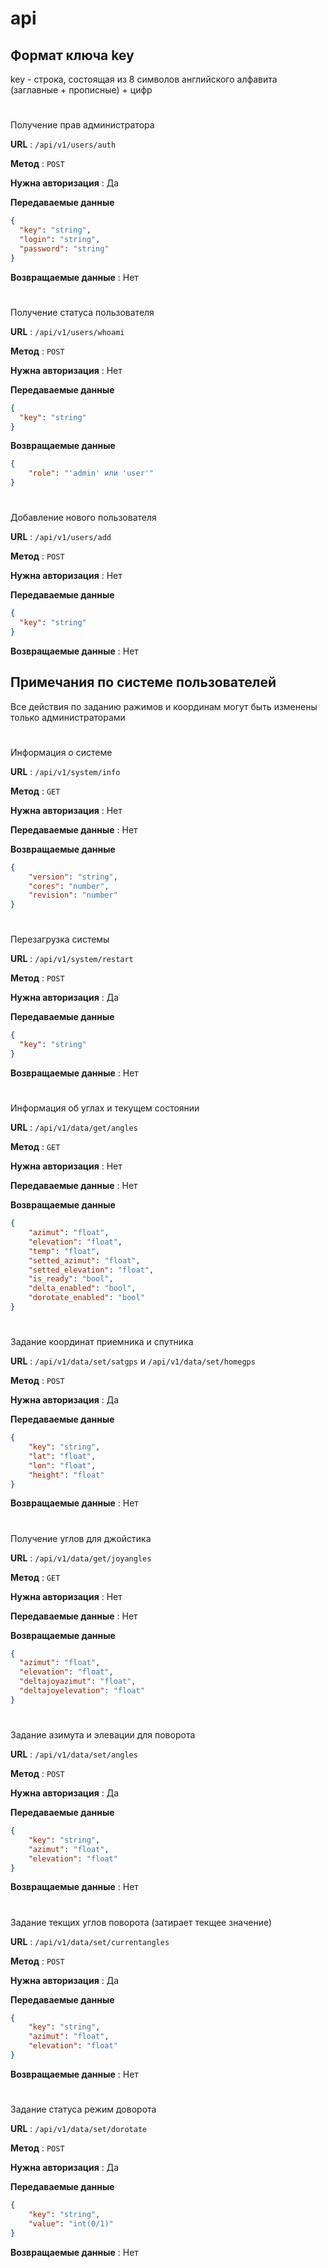 # api

## Формат ключа key
key - строка, состоящая из 8 символов английского алфавита (заглавные + прописные) + цифр
#
Получение прав администратора

**URL** : `/api/v1/users/auth`

**Метод** : `POST`

**Нужна авторизация** : Да

**Передаваемые данные**

```json
{
  "key": "string",
  "login": "string",
  "password": "string"
}
```

**Возвращаемые данные** : Нет

#
Получение статуса пользователя

**URL** : `/api/v1/users/whoami`

**Метод** : `POST`

**Нужна авторизация** : Нет

**Передаваемые данные**

```json
{
  "key": "string"
}
```

**Возвращаемые данные**

```json
{
    "role": "'admin' или 'user'"
}
```

#
Добавление нового пользователя

**URL** : `/api/v1/users/add`

**Метод** : `POST`

**Нужна авторизация** : Нет

**Передаваемые данные**

```json
{
  "key": "string"
}
```

**Возвращаемые данные** : Нет

## Примечания по системе пользователей
Все действия по заданию ражимов и координам могут быть изменены только администраторами



#
Информация о системе

**URL** : `/api/v1/system/info`

**Метод** : `GET`

**Нужна авторизация** : Нет

**Передаваемые данные** : Нет

**Возвращаемые данные**

```json
{
    "version": "string",
    "cores": "number",
    "revision": "number"
}
```

#
Перезагрузка системы

**URL** : `/api/v1/system/restart`

**Метод** : `POST`

**Нужна авторизация** : Да

**Передаваемые данные**

```json
{
  "key": "string"
}
```

**Возвращаемые данные** : Нет

#
Информация об углах и текущем состоянии

**URL** : `/api/v1/data/get/angles`

**Метод** : `GET`

**Нужна авторизация** : Нет

**Передаваемые данные** : Нет

**Возвращаемые данные**

```json
{
    "azimut": "float",
    "elevation": "float",
    "temp": "float",
    "setted_azimut": "float",
    "setted_elevation": "float",
    "is_ready": "bool",
    "delta_enabled": "bool",
    "dorotate_enabled": "bool"
}
```

#
Задание координат приемника и спутника

**URL** : `/api/v1/data/set/satgps` и `/api/v1/data/set/homegps`


**Метод** : `POST`

**Нужна авторизация** : Да

**Передаваемые данные**

```json
{
    "key": "string",
    "lat": "float",
    "lon": "float",
    "height": "float"
}
```

**Возвращаемые данные** : Нет


#
Получение углов для джойстика

**URL** : `/api/v1/data/get/joyangles`

**Метод** : `GET`

**Нужна авторизация** : Нет

**Передаваемые данные** : Нет

**Возвращаемые данные**

```json
{
  "azimut": "float",
  "elevation": "float",
  "deltajoyazimut": "float",
  "deltajoyelevation": "float"
}
```

#
Задание азимута и элевации для поворота

**URL** : `/api/v1/data/set/angles`

**Метод** : `POST`

**Нужна авторизация** : Да

**Передаваемые данные**

```json
{
    "key": "string",
    "azimut": "float",
    "elevation": "float"
}
```

**Возвращаемые данные** : Нет

#
Задание текщих углов поворота (затирает текщее значение)

**URL** : `/api/v1/data/set/currentangles`

**Метод** : `POST`

**Нужна авторизация** : Да

**Передаваемые данные**

```json
{
    "key": "string",
    "azimut": "float",
    "elevation": "float"
}
```

**Возвращаемые данные** : Нет

#
Задание статуса режим доворота

**URL** : `/api/v1/data/set/dorotate`

**Метод** : `POST`

**Нужна авторизация** : Да

**Передаваемые данные**

```json
{
    "key": "string",
    "value": "int(0/1)"
}
```

**Возвращаемые данные** : Нет
